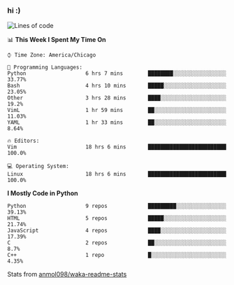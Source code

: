 ### hi :)

<!--START_SECTION:waka-->
![Lines of code](https://img.shields.io/badge/From%20Hello%20World%20I%27ve%20Written-797205%20lines%20of%20code-blue)

📊 **This Week I Spent My Time On** 

```text
⌚︎ Time Zone: America/Chicago

💬 Programming Languages: 
Python                   6 hrs 7 mins        ████████░░░░░░░░░░░░░░░░░   33.77% 
Bash                     4 hrs 10 mins       █████░░░░░░░░░░░░░░░░░░░░   23.05% 
Other                    3 hrs 28 mins       ████░░░░░░░░░░░░░░░░░░░░░   19.2% 
VimL                     1 hr 59 mins        ██░░░░░░░░░░░░░░░░░░░░░░░   11.03% 
YAML                     1 hr 33 mins        ██░░░░░░░░░░░░░░░░░░░░░░░   8.64%

🔥 Editors: 
Vim                      18 hrs 6 mins       █████████████████████████   100.0%

💻 Operating System: 
Linux                    18 hrs 6 mins       █████████████████████████   100.0%

```

**I Mostly Code in Python** 

```text
Python                   9 repos             █████████░░░░░░░░░░░░░░░░   39.13% 
HTML                     5 repos             █████░░░░░░░░░░░░░░░░░░░░   21.74% 
JavaScript               4 repos             ████░░░░░░░░░░░░░░░░░░░░░   17.39% 
C                        2 repos             ██░░░░░░░░░░░░░░░░░░░░░░░   8.7% 
C++                      1 repo              █░░░░░░░░░░░░░░░░░░░░░░░░   4.35%

```



<!--END_SECTION:waka-->

Stats from [anmol098/waka-readme-stats](https://github.com/anmol098/waka-readme-stats)